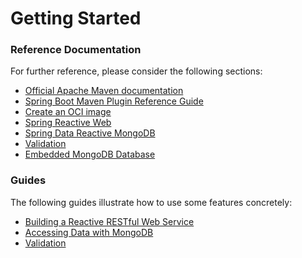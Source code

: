 # Getting Started

### Reference Documentation
For further reference, please consider the following sections:

* [Official Apache Maven documentation](https://maven.apache.org/guides/index.html)
* [Spring Boot Maven Plugin Reference Guide](https://docs.spring.io/spring-boot/docs/2.7.1/maven-plugin/reference/html/)
* [Create an OCI image](https://docs.spring.io/spring-boot/docs/2.7.1/maven-plugin/reference/html/#build-image)
* [Spring Reactive Web](https://docs.spring.io/spring-boot/docs/2.7.1/reference/htmlsingle/#web.reactive)
* [Spring Data Reactive MongoDB](https://docs.spring.io/spring-boot/docs/2.7.1/reference/htmlsingle/#data.nosql.mongodb)
* [Validation](https://docs.spring.io/spring-boot/docs/2.7.1/reference/htmlsingle/#io.validation)
* [Embedded MongoDB Database](https://docs.spring.io/spring-boot/docs/2.7.1/reference/htmlsingle/#data.nosql.mongodb.embedded)

### Guides
The following guides illustrate how to use some features concretely:

* [Building a Reactive RESTful Web Service](https://spring.io/guides/gs/reactive-rest-service/)
* [Accessing Data with MongoDB](https://spring.io/guides/gs/accessing-data-mongodb/)
* [Validation](https://spring.io/guides/gs/validating-form-input/)

